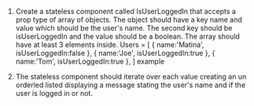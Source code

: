 1. Create a stateless component called IsUserLoggedIn that accepts a prop type of array of objects. The object should have a key name and value which should be the user's name. The second key should be isUserLoggedIn and the value should be a boolean. The array should have at least 3 elements inside.
   Users = [
   {
   name:'Matina',
   isUserLoggedIn:false
   },
   {
   name:'Joe',
   isUserLoggedIn:true
   },
   {
   name:'Tom',
   isUserLoggedIn:true
   },
   ]
   example <IsUserLoggedIn Users=[Users]>

2. The stateless component should iterate over each value creating an un orderled listed displaying a message stating the user's name and if the user is logged in or not.
